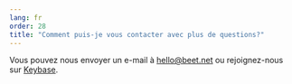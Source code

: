 ```yaml
---
lang: fr
order: 28
title: "Comment puis-je vous contacter avec plus de questions?"
---
```


Vous pouvez nous envoyer un e-mail à [hello@beet.net](mailto:hello@beet.net) ou rejoignez-nous sur [Keybase](https://keybase.io/team/beet_network.public).
